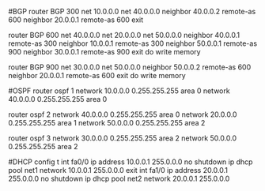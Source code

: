#BGP
router BGP 300
net 10.0.0.0 
net 40.0.0.0
neighbor 40.0.0.2 remote-as 600
neighbor 20.0.0.1 remote-as 600
exit 


router BGP 600
net 40.0.0.0 
net 20.0.0.0
net 50.0.0.0
neighbor 40.0.0.1 remote-as 300
neighbor 10.0.0.1 remote-as 300
neighbor 50.0.0.1 remote-as 900
neighbor 30.0.0.1 remote-as 900
exit 
do write memory

router BGP 900
net 30.0.0.0 
net 50.0.0.0
neighbor 50.0.0.2 remote-as 600
neighbor 20.0.0.1 remote-as 600
exit 
do write memory

#OSPF
router ospf 1
network 10.0.0.0 0.255.255.255 area 0
network 40.0.0.0 0.255.255.255 area 0

router ospf 2
network 40.0.0.0 0.255.255.255 area 0
network 20.0.0.0 0.255.255.255 area 1
network 50.0.0.0 0.255.255.255 area 2

router ospf 3
network 30.0.0.0 0.255.255.255 area 2
network 50.0.0.0 0.255.255.255 area 2

#DHCP
config t 
int fa0/0
ip address 10.0.0.1 255.0.0.0
no shutdown
ip dhcp pool net1
network 10.0.0.1 255.0.0.0
exit
int fa1/0
ip address 20.0.0.1 255.0.0.0
no shutdown
ip dhcp pool net2
network 20.0.0.1 255.0.0.0
